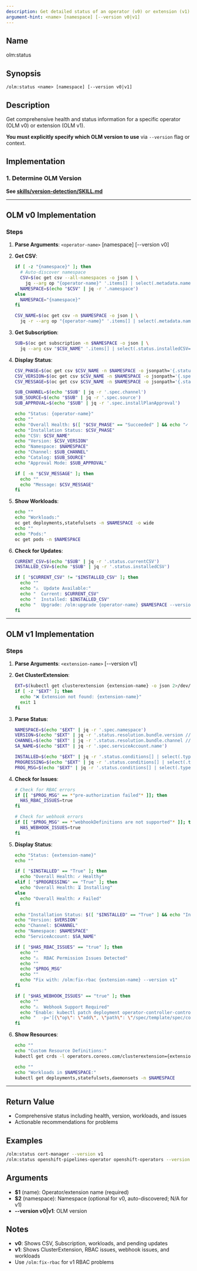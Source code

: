 ```yaml
---
description: Get detailed status of an operator (v0) or extension (v1)
argument-hint: <name> [namespace] [--version v0|v1]
---
```


## Name
olm:status

## Synopsis
```
/olm:status <name> [namespace] [--version v0|v1]
```

## Description
Get comprehensive health and status information for a specific operator (OLM v0) or extension (OLM v1).

**You must explicitly specify which OLM version to use** via `--version` flag or context.

## Implementation

### 1. Determine OLM Version
**See [skills/version-detection/SKILL.md](../../skills/version-detection/SKILL.md)**

---

## OLM v0 Implementation

### Steps

1. **Parse Arguments**: `<operator-name>` [namespace] [--version v0]

2. **Get CSV**:
   ```bash
   if [ -z "{namespace}" ]; then
     # Auto-discover namespace
     CSV=$(oc get csv --all-namespaces -o json | \
       jq --arg op "{operator-name}" '.items[] | select(.metadata.name | contains($op)) | {name: .metadata.name, namespace: .metadata.namespace}' | head -1)
     NAMESPACE=$(echo "$CSV" | jq -r '.namespace')
   else
     NAMESPACE="{namespace}"
   fi
   
   CSV_NAME=$(oc get csv -n $NAMESPACE -o json | \
     jq -r --arg op "{operator-name}" '.items[] | select(.metadata.name | contains($op)) | .metadata.name' | head -1)
   ```

3. **Get Subscription**:
   ```bash
   SUB=$(oc get subscription -n $NAMESPACE -o json | \
     jq --arg csv "$CSV_NAME" '.items[] | select(.status.installedCSV==$csv)' | head -1)
   ```

4. **Display Status**:
   ```bash
   CSV_PHASE=$(oc get csv $CSV_NAME -n $NAMESPACE -o jsonpath='{.status.phase}')
   CSV_VERSION=$(oc get csv $CSV_NAME -n $NAMESPACE -o jsonpath='{.spec.version}')
   CSV_MESSAGE=$(oc get csv $CSV_NAME -n $NAMESPACE -o jsonpath='{.status.message}')
   
   SUB_CHANNEL=$(echo "$SUB" | jq -r '.spec.channel')
   SUB_SOURCE=$(echo "$SUB" | jq -r '.spec.source')
   SUB_APPROVAL=$(echo "$SUB" | jq -r '.spec.installPlanApproval')
   
   echo "Status: {operator-name}"
   echo ""
   echo "Overall Health: $([ "$CSV_PHASE" == "Succeeded" ] && echo "✓ Healthy" || echo "⚠️ Unhealthy")"
   echo "Installation Status: $CSV_PHASE"
   echo "CSV: $CSV_NAME"
   echo "Version: $CSV_VERSION"
   echo "Namespace: $NAMESPACE"
   echo "Channel: $SUB_CHANNEL"
   echo "Catalog: $SUB_SOURCE"
   echo "Approval Mode: $SUB_APPROVAL"
   
   if [ -n "$CSV_MESSAGE" ]; then
     echo ""
     echo "Message: $CSV_MESSAGE"
   fi
   ```

5. **Show Workloads**:
   ```bash
   echo ""
   echo "Workloads:"
   oc get deployments,statefulsets -n $NAMESPACE -o wide
   echo ""
   echo "Pods:"
   oc get pods -n $NAMESPACE
   ```

6. **Check for Updates**:
   ```bash
   CURRENT_CSV=$(echo "$SUB" | jq -r '.status.currentCSV')
   INSTALLED_CSV=$(echo "$SUB" | jq -r '.status.installedCSV')
   
   if [ "$CURRENT_CSV" != "$INSTALLED_CSV" ]; then
     echo ""
     echo "⚠️  Update Available:"
     echo "  Current: $CURRENT_CSV"
     echo "  Installed: $INSTALLED_CSV"
     echo "  Upgrade: /olm:upgrade {operator-name} $NAMESPACE --version v0"
   fi
   ```

---

## OLM v1 Implementation

### Steps

1. **Parse Arguments**: `<extension-name>` [--version v1]

2. **Get ClusterExtension**:
   ```bash
   EXT=$(kubectl get clusterextension {extension-name} -o json 2>/dev/null)
   if [ -z "$EXT" ]; then
     echo "❌ Extension not found: {extension-name}"
     exit 1
   fi
   ```

3. **Parse Status**:
   ```bash
   NAMESPACE=$(echo "$EXT" | jq -r '.spec.namespace')
   VERSION=$(echo "$EXT" | jq -r '.status.resolution.bundle.version // "unknown"')
   CHANNEL=$(echo "$EXT" | jq -r '.status.resolution.bundle.channel // "unknown"')
   SA_NAME=$(echo "$EXT" | jq -r '.spec.serviceAccount.name')
   
   INSTALLED=$(echo "$EXT" | jq -r '.status.conditions[] | select(.type=="Installed") | .status')
   PROGRESSING=$(echo "$EXT" | jq -r '.status.conditions[] | select(.type=="Progressing") | .status')
   PROG_MSG=$(echo "$EXT" | jq -r '.status.conditions[] | select(.type=="Progressing") | .message')
   ```

4. **Check for Issues**:
   ```bash
   # Check for RBAC errors
   if [[ "$PROG_MSG" == *"pre-authorization failed"* ]]; then
     HAS_RBAC_ISSUES=true
   fi
   
   # Check for webhook errors
   if [[ "$PROG_MSG" == *"webhookDefinitions are not supported"* ]]; then
     HAS_WEBHOOK_ISSUES=true
   fi
   ```

5. **Display Status**:
   ```bash
   echo "Status: {extension-name}"
   echo ""
   
   if [ "$INSTALLED" == "True" ]; then
     echo "Overall Health: ✓ Healthy"
   elif [ "$PROGRESSING" == "True" ]; then
     echo "Overall Health: ⏳ Installing"
   else
     echo "Overall Health: ✗ Failed"
   fi
   
   echo "Installation Status: $([ "$INSTALLED" == "True" ] && echo "Installed" || echo "Not Installed")"
   echo "Version: $VERSION"
   echo "Channel: $CHANNEL"
   echo "Namespace: $NAMESPACE"
   echo "ServiceAccount: $SA_NAME"
   
   if [ "$HAS_RBAC_ISSUES" == "true" ]; then
     echo ""
     echo "⚠️  RBAC Permission Issues Detected"
     echo ""
     echo "$PROG_MSG"
     echo ""
     echo "Fix with: /olm:fix-rbac {extension-name} --version v1"
   fi
   
   if [ "$HAS_WEBHOOK_ISSUES" == "true" ]; then
     echo ""
     echo "⚠️  Webhook Support Required"
     echo "Enable: kubectl patch deployment operator-controller-controller-manager -n olmv1-system --type=json \\"
     echo "  -p='[{\"op\": \"add\", \"path\": \"/spec/template/spec/containers/0/args/-\", \"value\": \"--feature-gates=WebhookProviderCertManager=true\"}]'"
   fi
   ```

6. **Show Resources**:
   ```bash
   echo ""
   echo "Custom Resource Definitions:"
   kubectl get crds -l operators.coreos.com/clusterextension={extension-name} --no-headers | awk '{print "  - " $1}'
   
   echo ""
   echo "Workloads in $NAMESPACE:"
   kubectl get deployments,statefulsets,daemonsets -n $NAMESPACE
   ```

---

## Return Value
- Comprehensive status including health, version, workloads, and issues
- Actionable recommendations for problems

## Examples

```bash
/olm:status cert-manager --version v1
/olm:status openshift-pipelines-operator openshift-operators --version v0
```

## Arguments
- **$1** (name): Operator/extension name (required)
- **$2** (namespace): Namespace (optional for v0, auto-discovered; N/A for v1)
- **--version v0|v1**: OLM version

## Notes
- **v0**: Shows CSV, Subscription, workloads, and pending updates
- **v1**: Shows ClusterExtension, RBAC issues, webhook issues, and workloads
- Use `/olm:fix-rbac` for v1 RBAC problems
